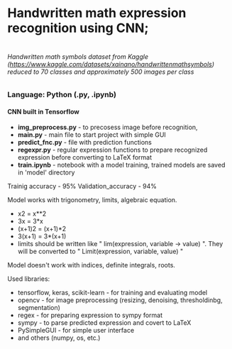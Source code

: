 # Handwritten math expression recognition using CNN;
#
###### Handwritten math symbols dataset from Kaggle (https://www.kaggle.com/datasets/xainano/handwrittenmathsymbols) reduced to 70 classes and approximately 500 images per class
### Language: Python (.py, .ipynb)
#### CNN built in Tensorflow
* **img_preprocess.py** - to precosess image before recognition,
* **main.py** - main file to start project with simple GUI
* **predict_fnc.py** - file with prediction functions
* **regexpr.py** - regular expression functions to prepare recognized expression before converting to LaTeX format
* **train.ipynb** - notebook with a model training, trained models are saved in 'model' directory
 
Trainig accuracy - 95%
Validation_accuracy - 94%

Model works with trigonometry, limits, algebraic equation. 
* x2 = x\*\*2 
* 3x = 3\*x
* (x+1)2 = (x+1)\*2
* 3(x+1) = 3\*(x+1)
* limits should be written like " lim(expression, variable -> value) ". They will be converted to " Limit(expression, variable, value) "

Model doesn't work with indices, definite integrals, roots.

Used libraries:
* tensorflow, keras, scikit-learn - for training and evaluating model
* opencv - for image preprocessing (resizing, denoising, thresholdinbg, segmentation)
* regex - for preparing expression to sympy format
* sympy - to parse predicted expression and covert to LaTeX
* PySimpleGUI - for simple user interface
* and others (numpy, os, etc.)
